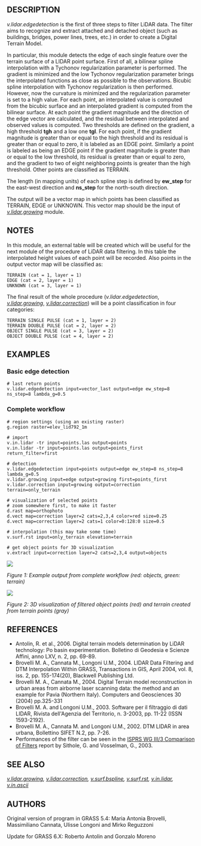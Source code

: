 ## DESCRIPTION

*v.lidar.edgedetection* is the first of three steps to filter LiDAR
data. The filter aims to recognize and extract attached and detached
object (such as buildings, bridges, power lines, trees, etc.) in order
to create a Digital Terrain Model.

In particular, this module detects the edge of each single feature over
the terrain surface of a LIDAR point surface. First of all, a bilinear
spline interpolation with a Tychonov regularization parameter is
performed. The gradient is minimized and the low Tychonov regularization
parameter brings the interpolated functions as close as possible to the
observations. Bicubic spline interpolation with Tychonov regularization
is then performed. However, now the curvature is minimized and the
regularization parameter is set to a high value. For each point, an
interpolated value is computed from the bicubic surface and an
interpolated gradient is computed from the bilinear surface. At each
point the gradient magnitude and the direction of the edge vector are
calculated, and the residual between interpolated and observed values is
computed. Two thresholds are defined on the gradient, a high threshold
**tgh** and a low one **tgl**. For each point, if the gradient magnitude
is greater than or equal to the high threshold and its residual is
greater than or equal to zero, it is labeled as an EDGE point. Similarly
a point is labeled as being an EDGE point if the gradient magnitude is
greater than or equal to the low threshold, its residual is greater than
or equal to zero, and the gradient to two of eight neighboring points is
greater than the high threshold. Other points are classified as TERRAIN.

The length (in mapping units) of each spline step is defined by
**ew_step** for the east-west direction and **ns_step** for the
north-south direction.

The output will be a vector map in which points has been classified as
TERRAIN, EDGE or UNKNOWN. This vector map should be the input of
*[v.lidar.growing](v.lidar.growing.md)* module.

## NOTES

In this module, an external table will be created which will be useful
for the next module of the procedure of LiDAR data filtering. In this
table the interpolated height values of each point will be recorded.
Also points in the output vector map will be classified as:

```shell
TERRAIN (cat = 1, layer = 1)
EDGE (cat = 2, layer = 1)
UNKNOWN (cat = 3, layer = 1)
```

The final result of the whole procedure (*v.lidar.edgedetection*,
*[v.lidar.growing](v.lidar.growing.md)*,
*[v.lidar.correction](v.lidar.correction.md)*) will be a point
classification in four categories:

```shell
TERRAIN SINGLE PULSE (cat = 1, layer = 2)
TERRAIN DOUBLE PULSE (cat = 2, layer = 2)
OBJECT SINGLE PULSE (cat = 3, layer = 2)
OBJECT DOUBLE PULSE (cat = 4, layer = 2)
```

## EXAMPLES

### Basic edge detection

```shell
# last return points
v.lidar.edgedetection input=vector_last output=edge ew_step=8 ns_step=8 lambda_g=0.5
```

### Complete workflow

```shell
# region settings (using an existing raster)
g.region raster=elev_lid792_1m

# import
v.in.lidar -tr input=points.las output=points
v.in.lidar -tr input=points.las output=points_first return_filter=first

# detection
v.lidar.edgedetection input=points output=edge ew_step=8 ns_step=8 lambda_g=0.5
v.lidar.growing input=edge output=growing first=points_first
v.lidar.correction input=growing output=correction terrain=only_terrain

# visualization of selected points
# zoom somewhere first, to make it faster
d.rast map=orthophoto
d.vect map=correction layer=2 cats=2,3,4 color=red size=0.25
d.vect map=correction layer=2 cats=1 color=0:128:0 size=0.5

# interpolation (this may take some time)
v.surf.rst input=only_terrain elevation=terrain

# get object points for 3D visualization
v.extract input=correction layer=2 cats=2,3,4 output=objects
```

![](v_lidar_edgedetection.png)

*Figure 1: Example output from complete workflow (red: objects, green:
terrain)*

![](v_lidar_edgedetection_objects.png)

*Figure 2: 3D visualization of filtered object points (red) and terrain
created from terrain points (gray)*

## REFERENCES

- Antolin, R. et al., 2006. Digital terrain models determination by
  LiDAR technology: Po basin experimentation. Bolletino di Geodesia e
  Scienze Affini, anno LXV, n. 2, pp. 69-89.
- Brovelli M. A., Cannata M., Longoni U.M., 2004. LIDAR Data Filtering
  and DTM Interpolation Within GRASS, Transactions in GIS, April 2004,
  vol. 8, iss. 2, pp. 155-174(20), Blackwell Publishing Ltd.
- Brovelli M. A., Cannata M., 2004. Digital Terrain model reconstruction
  in urban areas from airborne laser scanning data: the method and an
  example for Pavia (Northern Italy). Computers and Geosciences
  30 (2004) pp.325-331
- Brovelli M. A. and Longoni U.M., 2003. Software per il filtraggio di
  dati LIDAR, Rivista dell'Agenzia del Territorio, n. 3-2003, pp. 11-22
  (ISSN 1593-2192).
- Brovelli M. A., Cannata M. and Longoni U.M., 2002. DTM LIDAR in area
  urbana, Bollettino SIFET N.2, pp. 7-26.
- Performances of the filter can be seen in the [ISPRS WG III/3
  Comparison of Filters](https://www.itc.nl/isprs/wgIII-3/filtertest/)
  report by Sithole, G. and Vosselman, G., 2003.

## SEE ALSO

*[v.lidar.growing](v.lidar.growing.md),
[v.lidar.correction](v.lidar.correction.md),
[v.surf.bspline](v.surf.bspline.md), [v.surf.rst](v.surf.rst.md),
[v.in.lidar](v.in.lidar.md), [v.in.ascii](v.in.ascii.md)*

## AUTHORS

Original version of program in GRASS 5.4:
Maria Antonia Brovelli, Massimiliano Cannata, Ulisse Longoni and Mirko
Reguzzoni

Update for GRASS 6.X:
Roberto Antolin and Gonzalo Moreno
